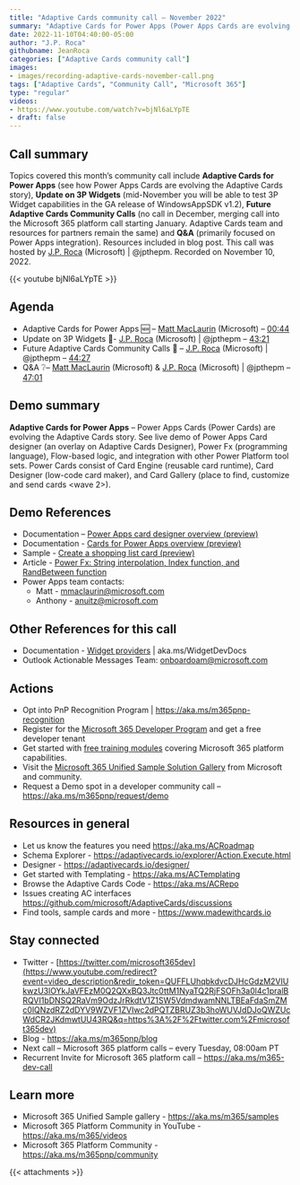 ```yaml
---
title: "Adaptive Cards community call – November 2022"
summary: "Adaptive Cards for Power Apps (Power Apps Cards are evolving the Adaptive Cards story), Update on 3P Widgets (available in WindowsAppSDK v1.2 GA), Future Adaptive Cards Community Calls (part of Microsoft 365 platform call) and Q&A."
date: 2022-11-10T04:40:00-05:00
author: "J.P. Roca"
githubname: JeanRoca
categories: ["Adaptive Cards community call"]
images:
- images/recording-adaptive-cards-november-call.png
tags: ["Adaptive Cards", "Community Call", "Microsoft 365"]
type: "regular"
videos:
- https://www.youtube.com/watch?v=bjNl6aLYpTE
- draft: false
---
```


## Call summary

Topics covered this month’s community call include **Adaptive Cards for Power Apps** (see how Power Apps Cards are evolving the Adaptive Cards story), **Update on 3P Widgets** (mid-November you will be able to test 3P Widget capabilities in the GA release of WindowsAppSDK v1.2), **Future Adaptive Cards Community Calls** (no call in December, merging call into the Microsoft 365 platform call starting January. Adaptive Cards team and resources for partners remain the same) and **Q&A** (primarily focused on Power Apps integration). Resources included in blog post. This call was hosted by [J.P. Roca](http://twitter.com/jpthepm) (Microsoft) \| @jpthepm. Recorded on November 10, 2022.

{{< youtube bjNl6aLYpTE >}}

## Agenda

* Adaptive Cards for Power Apps 🆕 – [Matt MacLaurin](https://www.linkedin.com/in/mattmaclaurin/) (Microsoft) – [00:44](https://youtu.be/bjNl6aLYpTE?t=44)
* Update on 3P Widgets 📢- [J.P. Roca](https://twitter.com/jpthepm) (Microsoft) \| @jpthepm – [43:21](https://youtu.be/bjNl6aLYpTE?t=2601)
* Future Adaptive Cards Community Calls 🔮 – [J.P. Roca](https://twitter.com/jpthepm) (Microsoft) \| @jpthepm – [44:27](https://youtu.be/bjNl6aLYpTE?t=2667)
* Q&A ❔– [Matt MacLaurin](https://www.linkedin.com/in/mattmaclaurin/) (Microsoft) & [J.P. Roca](https://twitter.com/jpthepm) (Microsoft) \| @jpthepm – [47:01](https://youtu.be/bjNl6aLYpTE?t=2821)

## Demo summary

**Adaptive Cards for Power Apps** – Power Apps Cards (Power Cards) are evolving the Adaptive Cards story. See live demo of Power Apps Card designer (an overlay on Adaptive Cards Designer), Power Fx (programming language), Flow-based logic, and integration with other Power Platform tool sets. Power Cards consist of Card Engine (reusable card runtime), Card Designer (low-code card maker), and Card Gallery (place to find, customize and send cards \<wave 2\>).

## Demo References

* Documentation – [Power Apps card designer overview (preview)](https://learn.microsoft.com/power-apps/cards/make-a-card/designer-overview)
* Documentation - [Cards for Power Apps overview (preview)](https://learn.microsoft.com/power-apps/cards/overview)
* Sample - [Create a shopping list card (preview)](https://learn.microsoft.com/power-apps/cards/tutorials/simple-shopping-list)
* Article - [Power Fx: String interpolation, Index function, and RandBetween function](https://powerapps.microsoft.com/blog/power-fx-string-interpolation-index-function-and-randbetween-function/)
* Power Apps team contacts:
    * Matt - mmaclaurin@microsoft.com
    * Anthony - anuitz@microsoft.com

## Other References for this call

* Documentation - [Widget providers](https://learn.microsoft.com/windows/apps/develop/widgets/widget-providers) \| aka.ms/WidgetDevDocs
* Outlook Actionable Messages Team: onboardoam@microsoft.com

## Actions

* Opt into PnP Recognition Program \| <https://aka.ms/m365pnp-recognition>
* Register for the [Microsoft 365 Developer Program](https://aka.ms/m365/devprogram) and get a free developer tenant
* Get started with [free training modules](https://aka.ms/m365/dev/learn) covering Microsoft 365 platform capabilities.
* Visit the [Microsoft 365 Unified Sample Solution Gallery](https://adoption.microsoft.com/sample-solution-gallery) from Microsoft and community.
* Request a Demo spot in a developer community call – <https://aka.ms/m365pnp/request/demo>

## Resources in general

* Let us know the features you need <https://aka.ms/ACRoadmap>
* Schema Explorer - <https://adaptivecards.io/explorer/Action.Execute.html>
* Designer - <https://adaptivecards.io/designer/>
* Get started with Templating - <https://aka.ms/ACTemplating>
* Browse the Adaptive Cards Code - <https://aka.ms/ACRepo>
* Issues creating AC interfaces <https://github.com/microsoft/AdaptiveCards/discussions>
* Find tools, sample cards and more - <https://www.madewithcards.io>

## Stay connected

* Twitter - [https://twitter.com/microsoft365dev](https://www.youtube.com/redirect?event=video_description&redir_token=QUFFLUhqbkdvcDJHcGdzM2VIUkwzU3lOYkJaVFEzM0Q2QXxBQ3Jtc0ttM1NyaTQ2RjFSOFh3a0l4c1pralBRQVI1bDNSQ2RaVm9OdzJrRkdtV1Z1SW5VdmdwamNNLTBEaFdaSmZMc0lQNzdRZ2dDYV9WZVF1ZVIwc2dPQTZBRUZ3b3hoWUVJdDJoQWZUcWdCR2JKdmwtUU43RQ&q=https%3A%2F%2Ftwitter.com%2Fmicrosoft365dev)​
* Blog - <https://aka.ms/m365pnp/blog>
* Next call – Microsoft 365 platform calls – every Tuesday, 08:00am PT
* Recurrent Invite for Microsoft 365 platform call – <https://aka.ms/m365-dev-call>

## Learn more

* Microsoft 365 Unified Sample gallery - <https://aka.ms/m365/samples>
* Microsoft 365 Platform Community in YouTube - <https://aka.ms/m365/videos>
* Microsoft 365 Platform Community - <https://aka.ms/m365pnp/community>

{{< attachments >}}
